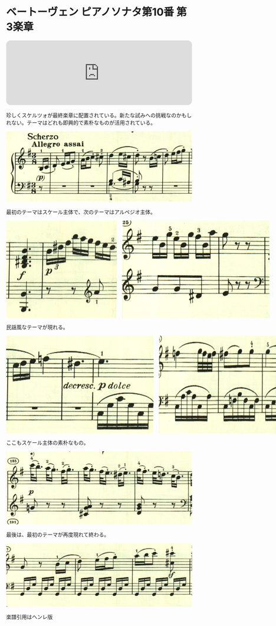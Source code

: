 # ベートーヴェン ピアノソナタ第10番 第3楽章

<iframe height="175" width="100%" title="Media player" src="https://embed.music.apple.com/us/album/piano-sonata-no-10-in-g-major-op-14-no-2-iii-scherzo/1268209323?i=1268209513&amp;itscg=30200&amp;itsct=music_box_player&amp;ls=1&amp;app=music&amp;mttnsubad=1268209513&amp;theme=auto" id="embedPlayer" style="border:0;border-radius:12px;width:100%;height:175px;max-width:660px" sandbox="allow-forms allow-popups allow-same-origin allow-scripts allow-top-navigation-by-user-activation" allow="autoplay *; encrypted-media *; clipboard-write"></iframe>

珍しくスケルツォが最終楽章に配置されている。新たな試みへの挑戦なのかもしれない。テーマはどれも即興的で素朴なものが活用されている。

<img src="646.jpg">

最初のテーマはスケール主体で、次のテーマはアルペジオ主体。

<div style="display: flex;">
<img src="643.jpg">　<img src="642.jpg">
</div>

民謡風なテーマが現れる。

<div style="display: flex;">
<img src="644.jpg">　<img src="645.jpg">
</div>

ここもスケール主体の素朴なもの。

<img src="647.jpg">

最後は、最初のテーマが再度現れて終わる。

<img src="648.jpg">

楽譜引用はヘンレ版
